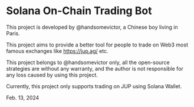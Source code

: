 # Solana On-Chain Trading Bot

This project is developed by @handsomevictor, a Chinese boy living in Paris.

This project aims to provide a better tool for people to trade on Web3 most famous exchanges like https://jup.ag/ etc.

This project belongs to @handsomevictor only, all the open-source strategies are without any warranty, and the author
is not responsible for any loss caused by using this project.

Currently, this project only supports trading on JUP using Solana Wallet.

Feb. 13, 2024
